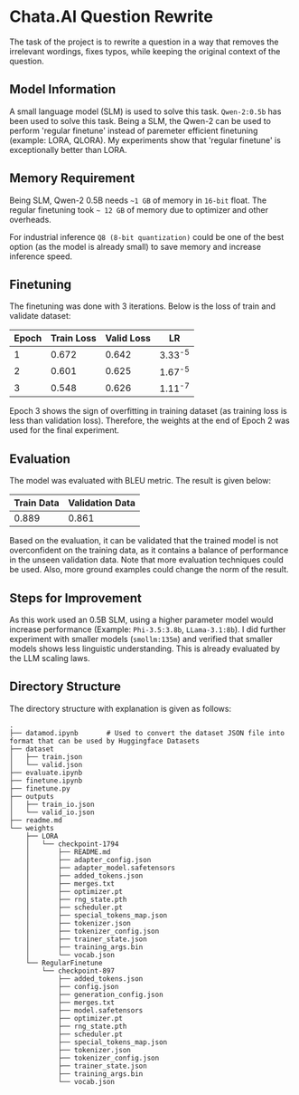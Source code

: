 # Chata.AI Question Rewrite

The task of the project is to rewrite a question in a way that removes the irrelevant wordings, fixes typos, while keeping the original context of the question.


## Model Information
A small language model (SLM) is used to solve this task. `Qwen-2:0.5b` has been used to solve this task. Being a SLM, the Qwen-2 can be used to perform 'regular finetune' instead of paremeter efficient finetuning (example: LORA, QLORA). My experiments show that 'regular finetune' is exceptionally better than LORA.

## Memory Requirement

Being SLM, Qwen-2 0.5B needs `~1 GB` of memory in `16-bit` float. The regular finetuning took `~ 12 GB` of memory due to optimizer and other overheads.

For industrial inference `Q8 (8-bit quantization)` could be one of the best option (as the model is already small) to save memory and increase inference speed.

## Finetuning

The finetuning was done with 3 iterations. Below is the loss of train and validate dataset:

Epoch | Train Loss | Valid Loss | LR
--- | --- | --- | ---
1 | 0.672 | 0.642 | 3.33<sup>-5</sup>
2 | 0.601 | 0.625 | 1.67<sup>-5</sup>
3 | 0.548 | 0.626 | 1.11<sup>-7</sup>

Epoch 3 shows the sign of overfitting in training dataset (as training loss is less than validation loss). Therefore, the weights at the end of Epoch 2 was used for the final experiment. 

## Evaluation

The model was evaluated with BLEU metric. The result is given below:

Train Data | Validation Data
--- | ---
0.889 | 0.861

Based on the evaluation, it can be validated that the trained model is not overconfident on the training data, as it contains a balance of performance in the unseen validation data. Note that more evaluation techniques could be used. Also, more ground examples could change the norm of the result.

## Steps for Improvement

As this work used an 0.5B SLM, using a higher parameter model would increase performance (Example: `Phi-3.5:3.8b`, `LLama-3.1:8b`). I did further experiment with smaller models (`smollm:135m`) and verified that smaller models shows less linguistic understanding. This is already evaluated by the LLM scaling laws.

## Directory Structure

The directory structure with explanation is given as follows:

```
.
├── datamod.ipynb       # Used to convert the dataset JSON file into format that can be used by Huggingface Datasets
├── dataset
│   ├── train.json
│   └── valid.json
├── evaluate.ipynb
├── finetune.ipynb
├── finetune.py
├── outputs
│   ├── train_io.json
│   └── valid_io.json
├── readme.md
└── weights
    ├── LORA
    │   └── checkpoint-1794
    │       ├── README.md
    │       ├── adapter_config.json
    │       ├── adapter_model.safetensors
    │       ├── added_tokens.json
    │       ├── merges.txt
    │       ├── optimizer.pt
    │       ├── rng_state.pth
    │       ├── scheduler.pt
    │       ├── special_tokens_map.json
    │       ├── tokenizer.json
    │       ├── tokenizer_config.json
    │       ├── trainer_state.json
    │       ├── training_args.bin
    │       └── vocab.json
    └── RegularFinetune
        └── checkpoint-897
            ├── added_tokens.json
            ├── config.json
            ├── generation_config.json
            ├── merges.txt
            ├── model.safetensors
            ├── optimizer.pt
            ├── rng_state.pth
            ├── scheduler.pt
            ├── special_tokens_map.json
            ├── tokenizer.json
            ├── tokenizer_config.json
            ├── trainer_state.json
            ├── training_args.bin
            └── vocab.json
```